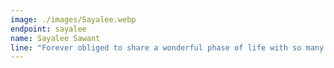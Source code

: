 ```yaml
---
image: ./images/Sayalee.webp
endpoint: sayalee
name: Sayalee Sawant
line: "Forever obliged to share a wonderful phase of life with so many marvellous people that have made me grow"
---
```

